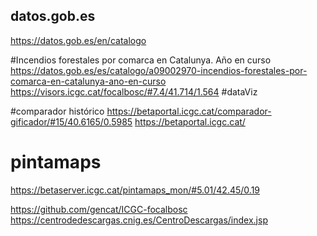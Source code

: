 ## datos.gob.es
https://datos.gob.es/en/catalogo

#Incendios forestales por comarca en Catalunya. Año en curso
https://datos.gob.es/es/catalogo/a09002970-incendios-forestales-por-comarca-en-catalunya-ano-en-curso
https://visors.icgc.cat/focalbosc/#7.4/41.714/1.564 #dataViz

#comparador histórico
https://betaportal.icgc.cat/comparador-gificador/#15/40.6165/0.5985
https://betaportal.icgc.cat/




# pintamaps
https://betaserver.icgc.cat/pintamaps_mon/#5.01/42.45/0.19



https://github.com/gencat/ICGC-focalbosc
https://centrodedescargas.cnig.es/CentroDescargas/index.jsp
